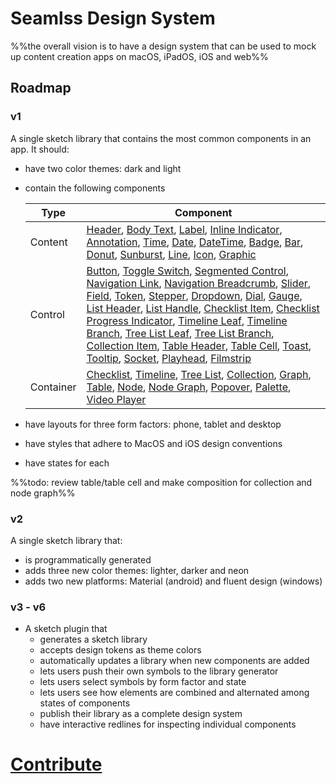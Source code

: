 # Seamlss Design System
%%the overall vision is to have a design system that can be used to mock up content creation apps on macOS, iPadOS, iOS and web%%
## Roadmap
### v1
A single sketch library that contains the most common components in an app.
It should:
* have two color themes: dark and light
* contain the following components

  | Type    | Component |
  | ------- | --------- |
  | Content | [Header](Components#Header), [Body Text](Components#body%20text), [Label](Components#label), [Inline Indicator](Components#inline%20indicator), [Annotation](Components#annotation), [Time](Components#time), [Date](Components#date), [DateTime](Components#datetime), [Badge](Components#badge), [Bar](Components#bar), [Donut](Components#donut), [Sunburst](Components#sunburst), [Line](Components#line), [Icon](Components#icon), [Graphic](Components#graphic)           |
  | Control | [Button](Components#button), [Toggle Switch](Components#toggle%20switch), [Segmented Control](Components#segmented%20control), [Navigation Link](Components#navigation%link), [Navigation Breadcrumb](Components#navigation%20breadcrumb), [Slider](Components#slider), [Field](Components#field), [Token](Components#token), [Stepper](Components#stepper), [Dropdown](Components#dropdown), [Dial](Components#dial), [Gauge](Components#gauge), [List Header](Components#list%20header), [List Handle](Components#list%20handle), [Checklist Item](Components#checklist%20item), [Checklist Progress Indicator](Components#checklist%20progress%20indicator), [Timeline Leaf](Components#timeline%20leaf), [Timeline Branch](Components#timeline%20branch), [Tree List Leaf](Components#tree%20list%20leaf), [Tree List Branch](Components#tree%20list%20branch), [Collection Item](Components#collection%20item), [Table Header](Components#table%20header), [Table Cell](Components#table%20header), [Toast](Components#toast), [Tooltip](Components#tooltip), [Socket](Components#socket), [Playhead](Components#playhead), [Filmstrip](Components#filmstrip)          |
  | Container        | [Checklist](Components#checklist), [Timeline](Components#timeline), [Tree List](Components#tree%20list), [Collection](Components#collection), [Graph](Components#graph), [Table](Components#table), [Node](Components#node), [Node Graph](Components#node%20graph), [Popover](Components#popover), [Palette](Components#palette), [Video Player](Components#video%20player)          |

* have layouts for three form factors: phone, tablet and desktop
* have styles that adhere to MacOS and iOS design conventions
* have states for each

%%todo: review table/table cell and make composition for collection and node graph%%

### v2
A single sketch library that:
* is programmatically generated
* adds three new color themes: lighter, darker and neon
* adds two new platforms: Material (android) and fluent design (windows)
### v3 - v6
* A sketch plugin that
	* generates a sketch library
	* accepts design tokens as theme colors
	* automatically updates a library when new components are added
	* lets users push their own symbols to the library generator
	* lets users select symbols by form factor and state
	* lets users see how elements are combined and alternated among states of components
	* publish their library as a complete design system
	* have interactive redlines for inspecting individual components
# [Contribute](./CONTRIBUTE.md)
